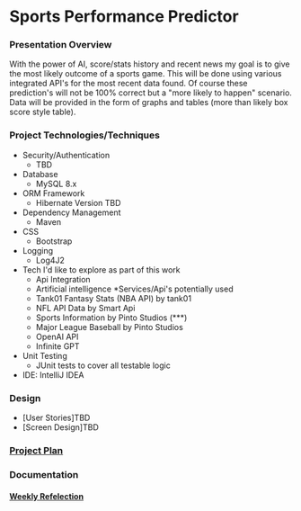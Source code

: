 # Sports Performance Predictor

### Presentation Overview
With the power of AI, score/stats history and recent news my goal is to give the most likely outcome of a sports game. 
This will be done using various integrated API's for the most recent data found. Of course these prediction's will not 
be 100% correct but a "more likely to happen" scenario. Data will be provided in the form of graphs and tables (more
than likely box score style table).



### Project Technologies/Techniques

* Security/Authentication
    * TBD
* Database
    * MySQL 8.x
* ORM Framework
    * Hibernate Version TBD
* Dependency Management
    * Maven
* CSS
    * Bootstrap
* Logging
    * Log4J2
* Tech I'd like to explore as part of this work
    * Api Integration
    * Artificial intelligence
*Services/Api's potentially used
    * Tank01 Fantasy Stats (NBA API) by tank01
    * NFL API Data by Smart Api
    * Sports Information by Pinto Studios (***) 
    * Major League Baseball by Pinto Studios
    * OpenAI API
    * Infinite GPT
* Unit Testing
    * JUnit tests to cover all testable logic
* IDE: IntelliJ IDEA

### Design

* [User Stories]TBD
* [Screen Design]TBD


### [Project Plan](ProjectPlan.md)

### Documentation

#### [Weekly Refelection](WeeklyReflection.md)
